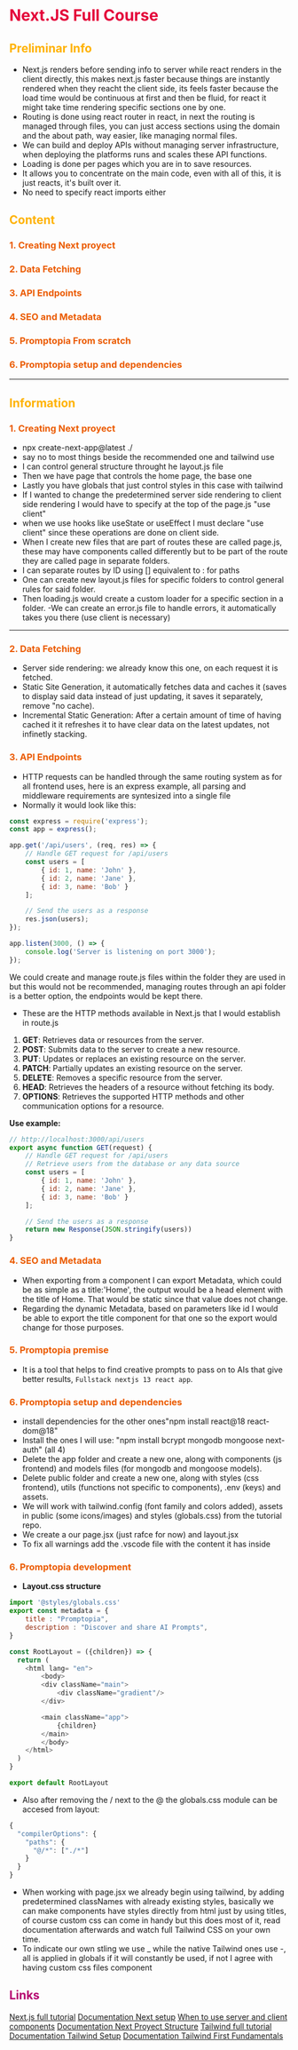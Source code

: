 # <font color="E4003A"> Next.JS Full Course </font>

##  <font color="#FFB200"> Preliminar Info </font> 
- Next.js renders before sending info to server while react renders in the client directly, this makes next.js faster because things are instantly rendered when they reacht the client side, its feels faster because the load time would be continuous at first and then be fluid, for react it might take time rendering specific sections one by one.
- Routing is done using react router in react, in next the routing is managed through files, you can just access sections using the domain and the about path, way easier, like managing normal files.
- We can build and deploy APIs without managing server infrastructure, when deploying the platforms runs and scales these API functions.
- Loading is done per pages which you are in to save resources.
- It allows you to concentrate on the main code, even with all of this, it is just reacts, it's built over it.
- No need to specify react imports either

##  <font color="#FFB200"> Content </font>
### <font color="#EB5B00">1. Creating Next proyect </font>
### <font color="#EB5B00">2. Data Fetching </font>
### <font color="#EB5B00">3. API Endpoints </font>
### <font color="#EB5B00">4. SEO and Metadata </font>
### <font color="#EB5B00">5. Promptopia From scratch</font>
### <font color="#EB5B00">6. Promptopia setup and dependencies</font>
---

## <font color="FFB200"> Information </font>

### <font color="#EB5B00">1. Creating Next proyect </font>
- npx create-next-app@latest ./
- say no to most things beside the recommended one and tailwind use
- I can control general structure throught he layout.js file
- Then we have page that controls the home page, the base one
- Lastly you have globals that just control styles in this case with tailwind
- If I wanted to change the predetermined server side rendering to client side rendering I would have to specify at the top of the page.js "use client"
- when we use hooks like useState or useEffect I must declare "use client" since these operations are done on client side.
- When I create new files that are part of routes these are called page.js, these may have components called differently but to be part of the route they are called page in separate folders.
- I can separate routes by ID using [] equivalent to : for paths
- One can create new layout.js files for specific folders to control general rules for said folder.
- Then loading.js would create a custom loader for a specific section in a folder. 
-We can create an error.js file to handle errors, it automatically takes you there (use client is necessary)

---
### <font color="#EB5B00">2. Data Fetching </font>
- Server side rendering: we already know this one, on each request it is fetched.
- Static Site Generation, it automatically fetches data and caches it (saves to display said data instead of just updating, it saves it separately, remove "no cache).
- Incremental Static Generation: After a certain amount of time of having cached it it refreshes it to have clear data on the latest updates, not infinetly stacking.

### <font color="#EB5B00">3. API Endpoints </font>
- HTTP requests can be handled through the same routing system as for all frontend uses, here is an express example, all parsing and middleware requirements are syntesized into a single file
- Normally it would look like this:
``` javascript
const express = require('express');
const app = express();

app.get('/api/users', (req, res) => {
    // Handle GET request for /api/users
    const users = [
        { id: 1, name: 'John' },
        { id: 2, name: 'Jane' },
        { id: 3, name: 'Bob' }
    ];

    // Send the users as a response
    res.json(users);
});

app.listen(3000, () => {
    console.log('Server is listening on port 3000');
});

```
We could create and manage route.js files within the folder they are used in but this would not be recommended, managing routes through an api folder is a better option, the endpoints would be kept there.

- These are the HTTP methods available in Next.js that I would establish in route.js
1. **GET**: Retrieves data or resources from the server.
2. **POST**: Submits data to the server to create a new resource.
3. **PUT**: Updates or replaces an existing resource on the server.
4. **PATCH**: Partially updates an existing resource on the server.
5. **DELETE**: Removes a specific resource from the server.
6. **HEAD**: Retrieves the headers of a resource without fetching its body.
7. **OPTIONS**: Retrieves the supported HTTP methods and other communication options for a resource.

**Use example:** 
``` javascript
// http://localhost:3000/api/users
export async function GET(request) {
    // Handle GET request for /api/users
    // Retrieve users from the database or any data source
    const users = [
        { id: 1, name: 'John' },
        { id: 2, name: 'Jane' },
        { id: 3, name: 'Bob' }
    ];

    // Send the users as a response
    return new Response(JSON.stringify(users))
}
```

### <font color="#EB5B00">4. SEO and Metadata </font>

- When exporting from a component I can export Metadata, which could be as simple as a title:'Home', the output would be a head element with the title of Home. That would be static since that value does not change.
- Regarding the dynamic Metadata, based on parameters like id I would be able to export the title component for that one so the export would change for those purposes.

### <font color="#EB5B00">5. Promptopia premise</font>
- It is a tool that helps to find creative prompts to pass on to AIs that give better results, `Fullstack nextjs 13 react app`.
### <font color="#EB5B00">6. Promptopia setup and dependencies</font>
- install dependencies for the other ones"npm install react@18 react-dom@18"
- Install the ones I will use: "npm install bcrypt mongodb mongoose next-auth" (all 4)
- Delete the app folder and create a new one, along with components (js frontend) and models files (for mongodb and mongoose models).
- Delete public folder and create a new one, along with styles (css frontend), utils (functions not specific to components), .env (keys) and assets.
- We will work with tailwind.config (font family and colors added), assets in public (some icons/images) and styles (globals.css) from the tutorial repo.
- We create a our page.jsx (just rafce for now) and layout.jsx
- To fix all warnings add the .vscode file with the content it has inside

### <font color="#EB5B00">6. Promptopia development</font>
- **Layout.css structure**
``` javascript
import '@styles/globals.css'
export const metadata = {
    title : "Promptopia",
    description : "Discover and share AI Prompts",
}

const RootLayout = ({children}) => {
  return (
    <html lang= "en">
        <body>
        <div className="main">
            <div className="gradient"/>
        </div>

        <main className="app">
            {children}
        </main>
        </body>
    </html>
  )
}

export default RootLayout
```
- Also after removing the / next to the @ the globals.css module can be accesed from layout: 
``` javascript
{
  "compilerOptions": {
    "paths": {
      "@/*": ["./*"]
    }
  }
}
```

- When working with page.jsx we already begin using tailwind, by adding predetermined classNames with already existing styles, basically we can make components have styles directly from html just by using titles, of course custom css can come in handy but this does most of it, read documentation afterwards and watch full Tailwind CSS on your own time.
- To indicate our own stling we use _ while the native Tailwind ones use -, all is applied in globals if it will constantly be used, if not I agree with having custom css files component

## <font color="#B60071"> Links </font>
[Next.js full tutorial](https://www.youtube.com/watch?v=wm5gMKuwSYk)
[Documentation Next setup](https://nextjs.org/learn/dashboard-app/getting-started)
[When to use server and client components](https://nextjs.org/learn/react-foundations/server-and-client-components)
[Documentation Next Proyect Structure](https://nextjs.org/learn/dashboard-app/getting-started)
[Tailwind full tutorial](https://www.youtube.com/watch?v=tS7upsfuxmo)
[Documentation Tailwind Setup](https://tailwindcss.com/docs/installation)
[Documentation Tailwind First Fundamentals](https://tailwindcss.com/docs/utility-first)


